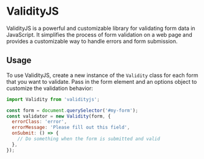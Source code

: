 # ValidityJS

ValidityJS is a powerful and customizable library for validating form data in JavaScript. It simplifies the process of form validation on a web page and provides a customizable way to handle errors and form submission.

## Usage

To use ValidityJS, create a new instance of the `Validity` class for each form that you want to validate. Pass in the form element and an options object to customize the validation behavior:

```javascript
import Validity from 'validityjs';

const form = document.querySelector('#my-form');
const validator = new Validity(form, {
  errorClass: 'error',
  errorMessage: 'Please fill out this field',
  onSubmit: () => {
    // Do something when the form is submitted and valid
  },
});
